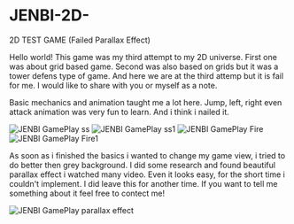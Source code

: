 # JENBI-2D-
2D TEST GAME (Failed Parallax Effect)

Hello world! This game was my third attempt to my 2D universe. First one was about grid based game.
Second was also based on grids but it was a tower defens type of game. And here we are at the third attemp but it is fail for me. I would like to share with you or myself as a note.

Basic mechanics and animation  taught me a lot here. Jump, left, right even attack animation was very fun to learn. And i think i nailed it.

![JENBI GamePlay ss](https://user-images.githubusercontent.com/87286877/170030701-b8f92036-d71f-4c95-8ee4-71403f50b69b.png)
![JENBI GamePlay ss1](https://user-images.githubusercontent.com/87286877/170031053-7112a210-9f81-4e23-9535-00b3e9a9042e.png)
![JENBI GamePlay Fire](https://user-images.githubusercontent.com/87286877/170031084-77ab8ec9-d13a-43f1-b9bb-c2df07451bb8.png)
![JENBI GamePlay Fire1](https://user-images.githubusercontent.com/87286877/170032648-6e9faee3-da37-4fac-b50e-1eb560520151.png)


As soon as i finished the basics i wanted to change my game view, i tried to do better then grey background. I did some research and found beautiful parallax effect i watched many video. Even it looks easy, for the short time i couldn't implement. I did leave this for another time. If you want to tell me something about it feel free to contect me!

![JENBI GamePlay parallax effect](https://user-images.githubusercontent.com/87286877/170032696-4febdc6b-2d70-4de3-b682-821ad61ed569.png)
